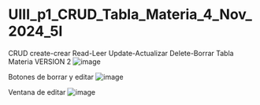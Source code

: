 # UIII_p1_CRUD_Tabla_Materia_4_Nov_2024_5I
CRUD create-crear Read-Leer Update-Actualizar Delete-Borrar  Tabla Materia
VERSION 2
![image](https://github.com/user-attachments/assets/cd5aeb7b-6535-40b3-8aad-35b7a20dfb77)

Botones de borrar y editar
![image](https://github.com/user-attachments/assets/202de3a4-2eec-44dd-88d8-657dcfbe306e)

Ventana de editar
![image](https://github.com/user-attachments/assets/fdd398d1-4a4b-4693-af24-9497a27bc342)
